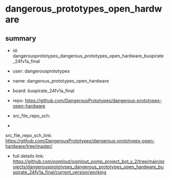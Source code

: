 # dangerous_prototypes_open_hardware
 
## summary 
* id: dangerousprototypes_dangerous_prototypes_open_hardware_buspirate_24fv1a_final
* user: dangerousprototypes
* name: dangerous_prototypes_open_hardware
* board: buspirate_24fv1a_final
* repo: https://github.com/DangerousPrototypes/dangerous-prototypes-open-hardware



* src_file_repo_sch: 
*
 src_file_repo_sch_link: https://github.com/DangerousPrototypes/dangerous-prototypes-open-hardware/tree/master/
* full details link: https://github.com/oomlout/oomlout_oomp_project_bot_v_2/tree/main/projects/dangerousprototypes_dangerous_prototypes_open_hardware_buspirate_24fv1a_final/current_version/working  






